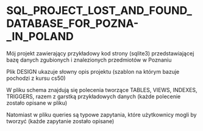 # SQL_PROJECT_LOST_AND_FOUND_DATABASE_FOR_POZNA-_IN_POLAND
Mój projekt zawierający przykładowy kod strony (sqlite3) przedstawiającej bazę danych zgubionych i znalezionych przedmiotów w Poznaniu

Plik DESIGN ukazuje słowny opis projektu (szablon na którym bazuje pochodzi z kursu cs50)

W pliku schema znajdują się polecenia tworzące TABLES, VIEWS, INDEXES, TRIGGERS, razem z garstką przykładowych danych (każde polecenie zostało opisane w pliku)

Natomiast w pliku queries są typowe zapytania, które użytkownicy mogli by tworzyć (każde zapytanie zostało opisane)
